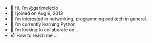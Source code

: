 - 👋 Hi, I’m @garimelecio
- 📆 I joined on Aug 6, 2013
- 👀 I’m interested in networking, programming and tech in general.
- 🌱 I’m currently learning Python
- 💞️ I’m looking to collaborate on ...
- 📫 How to reach me ...

<!---
garimelecio/garimelecio is a ✨ special ✨ repository because its `README.md` (this file) appears on your GitHub profile.
You can click the Preview link to take a look at your changes.
--->
